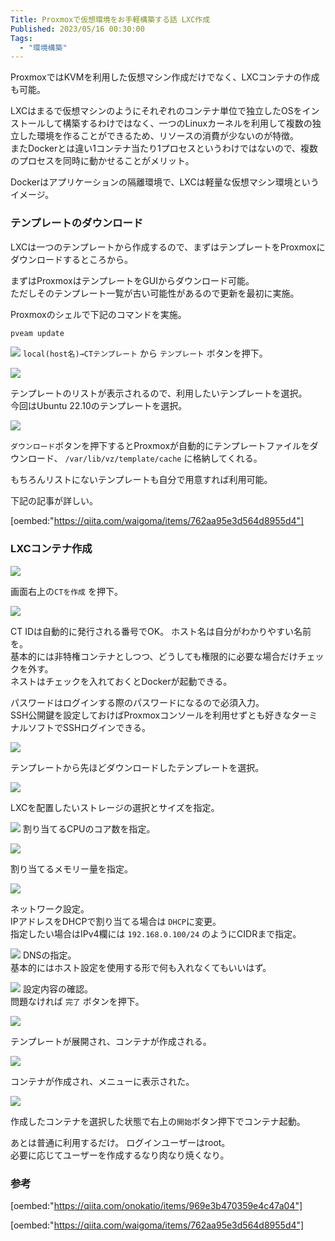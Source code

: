 ```yaml
---
Title: Proxmoxで仮想環境をお手軽構築する話 LXC作成
Published: 2023/05/16 00:30:00
Tags:
  - "環境構築"
---
```


ProxmoxではKVMを利用した仮想マシン作成だけでなく、LXCコンテナの作成も可能。  

LXCはまるで仮想マシンのようにそれぞれのコンテナ単位で独立したOSをインストールして構築するわけではなく、一つのLinuxカーネルを利用して複数の独立した環境を作ることができるため、リソースの消費が少ないのが特徴。  
またDockerとは違い1コンテナ当たり1プロセスというわけではないので、複数のプロセスを同時に動かせることがメリット。  

Dockerはアプリケーションの隔離環境で、LXCは軽量な仮想マシン環境というイメージ。  

<!-- more -->

### テンプレートのダウンロード

LXCは一つのテンプレートから作成するので、まずはテンプレートをProxmoxにダウンロードするところから。  

まずはProxmoxはテンプレートをGUIからダウンロード可能。  
ただしそのテンプレート一覧が古い可能性があるので更新を最初に実施。  

Proxmoxのシェルで下記のコマンドを実施。  

```bash
pveam update
```

![](templatedownload1.jpg)
`local(host名)→CTテンプレート` から `テンプレート` ボタンを押下。  

![](templatedownload2.jpg)

テンプレートのリストが表示されるので、利用したいテンプレートを選択。  
今回はUbuntu 22.10のテンプレートを選択。  

![](templatedownload3.jpg)

`ダウンロード`ボタンを押下するとProxmoxが自動的にテンプレートファイルをダウンロード、 `/var/lib/vz/template/cache` に格納してくれる。  

もちろんリストにないテンプレートも自分で用意すれば利用可能。  

下記の記事が詳しい。 

[oembed:"https://qiita.com/waigoma/items/762aa95e3d564d8955d4"]

### LXCコンテナ作成

![](createlxc01.jpg)

画面右上の`CTを作成` を押下。  

![](createlxc02.jpg)

CT IDは自動的に発行される番号でOK。 
ホスト名は自分がわかりやすい名前を。  
基本的には非特権コンテナとしつつ、どうしても権限的に必要な場合だけチェックを外す。  
ネストはチェックを入れておくとDockerが起動できる。  

パスワードはログインする際のパスワードになるので必須入力。  
SSH公開鍵を設定しておけばProxmoxコンソールを利用せずとも好きなターミナルソフトでSSHログインできる。  

![](createlxc03.jpg)

テンプレートから先ほどダウンロードしたテンプレートを選択。  

![](createlxc04.jpg)

LXCを配置したいストレージの選択とサイズを指定。  

![](createlxc05.jpg)
割り当てるCPUのコア数を指定。  

![](createlxc06.jpg)

割り当てるメモリー量を指定。  

![](createlxc07.jpg)

ネットワーク設定。  
IPアドレスをDHCPで割り当てる場合は `DHCP`に変更。  
指定したい場合はIPv4欄には `192.168.0.100/24` のようにCIDRまで指定。 

![](createlxc08.jpg)
DNSの指定。  
基本的にはホスト設定を使用する形で何も入れなくてもいいはず。  

![](createlxc09.jpg)
設定内容の確認。  
問題なければ `完了` ボタンを押下。  

![](createlxc10.jpg)

テンプレートが展開され、コンテナが作成される。  

![](createlxc11.jpg)

コンテナが作成され、メニューに表示された。  

![](createlxc12.jpg)

作成したコンテナを選択した状態で右上の`開始`ボタン押下でコンテナ起動。  

あとは普通に利用するだけ。 ログインユーザーはroot。  
必要に応じてユーザーを作成するなり肉なり焼くなり。  




### 参考
[oembed:"https://qiita.com/onokatio/items/969e3b470359e4c47a04"]

[oembed:"https://qiita.com/waigoma/items/762aa95e3d564d8955d4"]
